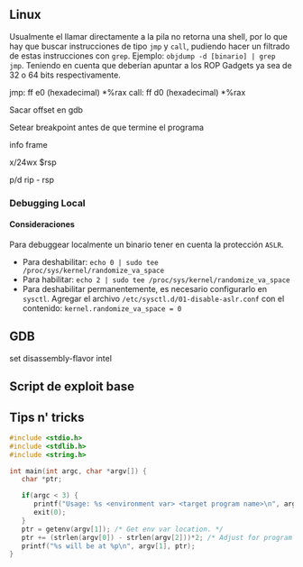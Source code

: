 ## Linux

Usualmente el llamar directamente a la pila no retorna una shell, por lo que hay que buscar instrucciones de tipo `jmp` y `call`, pudiendo hacer un filtrado de estas instrucciones con `grep`. Ejemplo: `objdump -d [binario] | grep jmp`. Teniendo en cuenta que deberían apuntar a los ROP Gadgets ya sea de 32 o 64 bits respectivamente.

jmp: ff e0 (hexadecimal) *%rax
call: ff d0 (hexadecimal) *%rax

Sacar offset en gdb

Setear breakpoint antes de que termine el programa

info frame

x/24wx $rsp

p/d rip - rsp

### Debugging Local

#### Consideraciones

Para debuggear localmente un binario tener en cuenta la protección `ASLR`.
- Para deshabilitar: `echo 0 | sudo tee /proc/sys/kernel/randomize_va_space`
- Para habilitar: `echo 2 | sudo tee /proc/sys/kernel/randomize_va_space`
- Para deshabilitar permanentemente, es necesario configurarlo en `sysctl`. Agregar el archivo `/etc/sysctl.d/01-disable-aslr.conf` con el contenido: `kernel.randomize_va_space = 0`

## GDB

set disassembly-flavor intel

## Script de exploit base

## Tips n' tricks


```c
#include <stdio.h>
#include <stdlib.h>
#include <string.h>

int main(int argc, char *argv[]) {
   char *ptr;

   if(argc < 3) {
      printf("Usage: %s <environment var> <target program name>\n", argv[0]);
      exit(0);
   }
   ptr = getenv(argv[1]); /* Get env var location. */
   ptr += (strlen(argv[0]) - strlen(argv[2]))*2; /* Adjust for program name. */
   printf("%s will be at %p\n", argv[1], ptr);
}
```